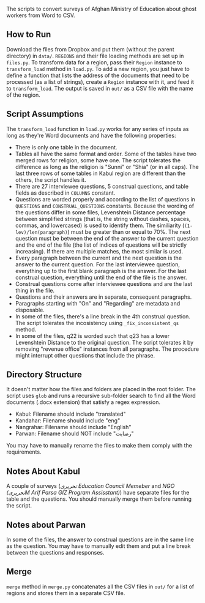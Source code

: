 The scripts to convert surveys of Afghan Ministry of Education about ghost workers from Word to CSV.

## How to Run ##
Download the files from Dropbox and put them (without the parent directory) in `data/`. `REGIONS` and their file loading methods are set up in `files.py`. To transform data for a region, pass their `Region` instance to `transform_load` method in `load.py`. To add a new region, you just have to define a function that lists the address of the documents that need to be processed (as a list of strings), create a `Region` instance with it, and feed it to `transform_load`. The output is saved in `out/` as a CSV file with the name of the region.

## Script Assumptions ##
The `transform_load` function in `load.py` works for any series of inputs as long as they're Word documents and have the following properties:
- There is only one table in the document.
- Tables all have the same format and order. Some of the tables have two merged rows for religion, some have one. The script tolerates the difference as long as the religion is "Sunni" or "Shia" (or in all caps). The last three rows of some tables in Kabul region are different than the others, the script handles it.
- There are 27 interviewee questions, 5 construal questions, and table fields as described in `COLUMNS` constant.
- Questions are worded properly and according to the list of questions in `QUESTIONS` and `CONSTRUAL_QUESTIONS` constants. Because the wording of the questions differ in some files, Levenshtein Distance percentage between simplified strings (that is, the string without dashes, spaces, commas, and lowercased) is used to identify them. The similiarity (`(1-lev)/len(paragraph)`) must be greater than or equal to 70%. The next question must be between the end of the answer to the current question and the end of the file (the list of indices of questions will be strictly increasing). If there are multiple matches, the most similar is used.
- Every paragraph between the current and the next question is the answer to the current question. For the last interviewee question, everything up to the first blank paragraph is the answer. For the last construal question, everything until the end of the file is the answer.
- Construal questions come after interviewee questions and are the last thing in the file.
- Questions and their answers are in separate, consequent paragraphs.
- Paragraphs starting with "On" and "Regarding" are metadata and disposable.
- In some of the files, there's a line break in the 4th construal question. The script tolerates the incosistency using `_fix_inconsistent_qs` method.
- In some of the files, q22 is worded such that q23 has a lower Levenshtein Distance to the original question. The script tolerates it by removing "revenue office" instances from all paragraphs. The procedure might interrupt other questions that include the phrase.
  
## Directory Structure ##
It doesn't matter how the files and folders are placed in the root folder. The script uses `glob` and runs a recursive sub-folder search to find all the Word documents (.docx extension) that satisfy a regex expression.
- Kabul: Filename should include "translated"
- Kandahar: Filename should include "eng"
- Nangrahar: Filename should include "English"
- Parwan: Filename should NOT include "رضایت"
  
You may have to manually rename the files to make them comply with the requirements.

## Notes About Kabul ##
A couple of surveys (*تحریری Education Council Memeber* and *NGO (تحریریM Arif Parsa GIZ Program Assisstant)*) have separate files for the table and the questions. You should manually merge them before running the script.

## Notes about Parwan ##
In some of the files, the answer to construal questions are in the same line as the question. You may have to manually edit them and put a line break between the questions and responses.

## Merge ##
`merge` method in `merge.py` concatenates all the CSV files in `out/` for a list of regions and stores them in a separate CSV file.